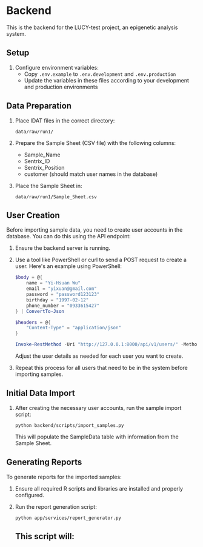 # Backend

This is the backend for the LUCY-test project, an epigenetic analysis system.

## Setup

1. Configure environment variables:
   - Copy `.env.example` to `.env.development` and `.env.production`
   - Update the variables in these files according to your development and production environments

## Data Preparation

1. Place IDAT files in the correct directory:
   ```
   data/raw/run1/
   ```

2. Prepare the Sample Sheet (CSV file) with the following columns:
   - Sample_Name
   - Sentrix_ID
   - Sentrix_Position
   - customer (should match user names in the database)

3. Place the Sample Sheet in:
   ```
   data/raw/run1/Sample_Sheet.csv
   ```

## User Creation

Before importing sample data, you need to create user accounts in the database. You can do this using the API endpoint:

1. Ensure the backend server is running.

2. Use a tool like PowerShell or curl to send a POST request to create a user. Here's an example using PowerShell:

   ```powershell
   $body = @{
       name = "Yi-Hsuan Wu"
       email = "yixuan@gmail.com"
       password = "password123123"
       birthday = "1997-02-12"
       phone_number = "0933615427"
   } | ConvertTo-Json

   $headers = @{
       "Content-Type" = "application/json"
   }

   Invoke-RestMethod -Uri "http://127.0.0.1:8000/api/v1/users/" -Method Post -Body $body -Headers $headers
   ```

   Adjust the user details as needed for each user you want to create.

3. Repeat this process for all users that need to be in the system before importing samples.

## Initial Data Import

1. After creating the necessary user accounts, run the sample import script:
   ```
   python backend/scripts/import_samples.py
   ```
   This will populate the SampleData table with information from the Sample Sheet.

## Generating Reports

To generate reports for the imported samples:

1. Ensure all required R scripts and libraries are installed and properly configured.

2. Run the report generation script:
   ```
   python app/services/report_generator.py
   ```
   This script will:
   -
